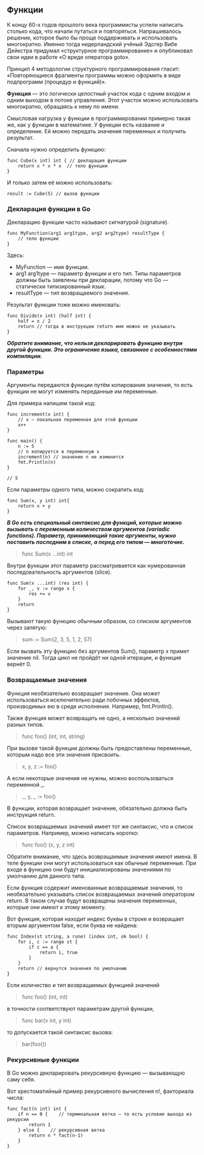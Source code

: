 ## Функции

К концу 60-х годов прошлого века программисты успели написать столько кода, что начали путаться и повторяться. Напрашивалось решение, которое было бы проще поддерживать и использовать многократно. Именно тогда нидерландский учёный Эдсгер Вибе Дейкстра придумал «структурное программирование» и опубликовал свои идеи в работе «О вреде оператора goto».

Принцип 4 методологии структурного программирования гласит: «Повторяющиеся фрагменты программы можно оформить в виде подпрограмм (процедур и функций)».

**Функция** — это логически целостный участок кода с одним входом и одним выходом в потоке управления. Этот участок можно использовать многократно, обращаясь к нему по имени.

Смысловая нагрузка у функции в программировании примерно такая же, как у функции в математике. У функции есть название и определение. Ей можно передать значения переменных и получить результат.

Сначала нужно определить функцию:

```
func Cube(x int) int { // декларация функции
    return x * x * x  // тело функции
} 
```

И только затем её можно использовать:
```
result := Cube(5) // вызов функции 
```

### Декларация функции в Go

Декларацию функции часто называют сигнатурой (signature).
```
func MyFunction(arg1 arg1type, arg2 arg2type) resultType {
    // тело функции
} 
```

Здесь: 
* MyFunction — имя функции.
* arg1 arg1type — параметр функции и его тип. Типы параметров должны быть заявлены при декларации, потому что Go — статически типизированный язык.
* resultType — тип возвращаемого значения.

Результат функции тоже можно именовать:
```
func Divide(x int) (half int) {
    half = x / 2
    return // тогда в инструкции return имя можно не указывать
} 
```

***Обратите внимание, что нельзя декларировать функцию внутри другой функции. Это ограничение языка, связанное с особенностями компиляции.***


### Параметры

Аргументы передаются функции путём копирования значения, то есть функции не могут изменять переданные им переменные.

Для примера напишем такой код:
```
func increment(x int) {
    // x — локальная переменная для этой функции
    x++ 
}

func main() {
    n := 5
    // n копируется в переменную x
    increment(n) // значение n не изменится
    fmt.Println(n)
}

// 5
```
Если параметры одного типа, можно сократить код:
```
func Sum(x, y int) int{
    return x + y
} 
```

***В Go есть специальный синтаксис для функций, которые можно вызывать с переменным количеством аргументов (variadic functions). Параметр, принимающий такие аргументы, нужно поставить последним в списке, а перед его типом — многоточие.***

> func Sum(x ...int) int 

Внутри функции этот параметр рассматривается как нумерованная последовательность аргументов (slice).
```
func Sum(x ...int) (res int) {
    for _, v := range x {
        res += v
    }
    return
} 
```

Вызывают такую функцию обычным образом, со списком аргументов через запятую:

> sum := Sum(2, 3, 5, 1, 2, 57) 

Если вызвать эту функцию без аргументов Sum(), параметр x примет значение nil. Тогда цикл не пройдёт ни одной итерации, и функция вернёт 0.


### Возвращаемые значения

Функция необязательно возвращает значение. Она может использоваться исключительно ради побочных эффектов, производимых ею в среде исполнения. Например, fmt.Println().

Также функция может возвращать не одно, а несколько значений разных типов.

> func foo() (int, int, string) 

При вызове такой функции должны быть предоставлены переменные, которым надо все эти значения присвоить.

> x, y, z := foo() 

А если некоторые значения не нужны, можно воспользоваться переменной _.

> _, y, _ := foo() 

В функции, которая возвращает значение, обязательно должна быть инструкция return. 

Список возвращаемых значений имеет тот же синтаксис, что и список параметров. Например, можно написать коротко:

> func foo() (x, y, z int) 

Обратите внимание, что здесь возвращаемые значения имеют имена. В теле функции они могут использоваться как обычные переменные. При входе в функцию они будут инициализированы значениями по умолчанию для данного типа.

Если функция содержит именованные возвращаемые значения, то необязательно указывать список возвращаемых значений оператором return. В таком случае будут возвращены значения переменных, которые они имеют к этому моменту.

Вот функция, которая находит индекс буквы в строке и возвращает вторым аргументом false, если буква не найдена:
```
func Index(st string, a rune) (index int, ok bool) {
    for i, c := range st {
        if c == a {
            return i, true
        }
    }
    return // вернутся значения по умолчанию
} 
```

Если количество и тип возвращаемых функцией значений

>func foo() (int, int) 

в точности соответствуют параметрам другой функции,

>func bar(x int, y int) 

то допускается такой синтаксис вызова:

>bar(foo()) 


### Рекурсивные функции

В Go можно декларировать рекурсивную функцию — вызывающую саму себя.

Вот хрестоматийный пример рекурсивного вычисления n!, факториала числа:
```
func fact(n int) int {
    if n == 0 {    // терминальная ветка — то есть условие выхода из рекурсии
        return 1
    } else {    // рекурсивная ветка 
        return n * fact(n-1)
    }
}
```





